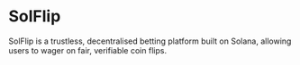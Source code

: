 # SolFlip
SolFlip is a trustless, decentralised betting platform built on Solana, allowing users to wager on fair, verifiable coin flips.
